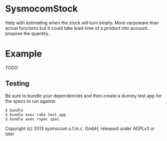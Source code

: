 SysmocomStock
==================

Help with estimating when the stock will turn empty. More varpoware
than actual functions but it could take lead-time of a product into
account.. propose the quantity..


Example
=======

TODO

Testing
-------

Be sure to bundle your dependencies and then create a dummy test app for the specs to run against.

    $ bundle
    $ bundle exec rake test_app
    $ bundle exec rspec spec

Copyright (c) 2013 sysmocom s.f.m.c. GmbH, released under AGPLv3 or later
